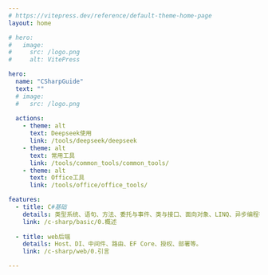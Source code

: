 ```yaml
---
# https://vitepress.dev/reference/default-theme-home-page
layout: home

# hero:
#   image:
#     src: /logo.png
#     alt: VitePress

hero:
  name: "CSharpGuide"
  text: ""
  # image:
  #   src: /logo.png
  
  actions:
    - theme: alt
      text: Deepseek使用
      link: /tools/deepseek/deepseek
    - theme: alt
      text: 常用工具
      link: /tools/common_tools/common_tools/
    - theme: alt
      text: Office工具
      link: /tools/office/office_tools/

features:
  - title: C#基础
    details: 类型系统、语句、方法、委托与事件、类与接口、面向对象、LINQ、异步编程等。
    link: /c-sharp/basic/0.概述
      
  - title: web后端
    details: Host、DI、中间件、路由、EF Core、授权、部署等。
    link: /c-sharp/web/0.引言

---
```


